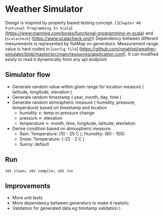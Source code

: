 # Weather Simulator

Design is inspired by property based testing concept. ( [`Chapter #8 Funtional Programming In Scala`] (https://www.manning.com/books/functional-programming-in-scala) and [`scalacheck`] (https://www.scalacheck.org/))
Dependency between different mesurements is represented by flatMap on generators.
Measurement range value is hard coded in [`config file`] (https://github.com/rprabhat/weather-simulator/blob/master/src/main/resources/application.conf). It can modified easily to read it dynamically from any api endpoint

## Simulator flow
 * Generate random value within  given range for location measure ( latitude, longitude, elevation )
 * Generate random timestamp ( year, month, day, time )
 * Generate random atmospheric measure ( humidity, pressure, temperature) based on timestamp and location
   * humidity <- temp  or pressure change
   * pressure <- elevation
   * temperature <- month, time, longitude, latitude, elevlation
 * Derive condition based on atmospheric measure.
   * Rain: Temperature: (10 - 25 C ), Humidity: (80 - 100)
   * Snow: Temperature: (-25 - 2 C )
   * Sunny: default


## Run
```
sbt clean; sbt compile; sbt run
```

## Improvements
 * More unit tests
 * More dependency between generators to  make it realistic
 * Validation for generated data eg timstamp validation ) 



